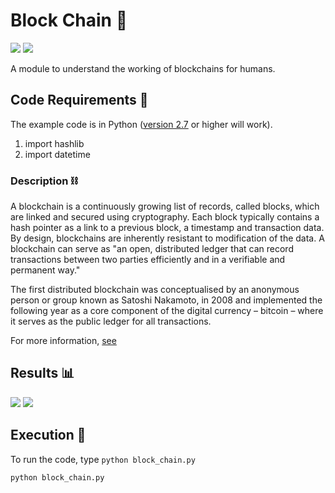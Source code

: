 # Block Chain 🔗

[![](https://img.shields.io/github/license/sourcerer-io/hall-of-fame.svg?colorB=ff0000)](https://github.com/akshaybahadur21/Block-Chain/blob/master/LICENSE.txt)  [![](https://img.shields.io/badge/Akshay-Bahadur-brightgreen.svg?colorB=ff0000)](https://akshaybahadur.com)

A module to understand the working of blockchains for humans.


## Code Requirements 🦄
The example code is in Python ([version 2.7](https://www.python.org/download/releases/2.7/) or higher will work). 
1) import hashlib
2) import datetime

### Description ⛓️

A blockchain is a continuously growing list of records, called blocks, which are linked and secured using cryptography. Each block typically contains a hash pointer as a link to a previous block, a timestamp and transaction data. By design, blockchains are inherently resistant to modification of the data. A blockchain can serve as "an open, distributed ledger that can record transactions between two parties efficiently and in a verifiable and permanent way."

The first distributed blockchain was conceptualised by an anonymous person or group known as Satoshi Nakamoto, in 2008 and implemented the following year as a core component of the digital currency – bitcoin – where it serves as the public ledger for all transactions.


For more information, [see](https://en.wikipedia.org/wiki/Blockchain)

## Results 📊

<img src="https://github.com/akshaybahadur21/Block-Chain/blob/master/block.png">

<img src="https://github.com/akshaybahadur21/Block-Chain/blob/master/test.png">


## Execution 🐉
To run the code, type `python block_chain.py`

```
python block_chain.py
```
